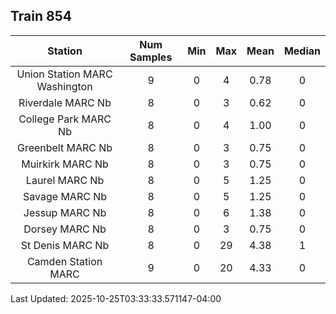 ## Train 854

| Station | Num Samples | Min | Max | Mean | Median |
| :-----: | :---------: | :-: | :-: | :--: | :----: |
| Union Station MARC Washington | 9 | 0 | 4 | 0.78 | 0 |
| Riverdale MARC Nb | 8 | 0 | 3 | 0.62 | 0 |
| College Park MARC Nb | 8 | 0 | 4 | 1.00 | 0 |
| Greenbelt MARC Nb | 8 | 0 | 3 | 0.75 | 0 |
| Muirkirk MARC Nb | 8 | 0 | 3 | 0.75 | 0 |
| Laurel MARC Nb | 8 | 0 | 5 | 1.25 | 0 |
| Savage MARC Nb | 8 | 0 | 5 | 1.25 | 0 |
| Jessup MARC Nb | 8 | 0 | 6 | 1.38 | 0 |
| Dorsey MARC Nb | 8 | 0 | 3 | 0.75 | 0 |
| St Denis MARC Nb | 8 | 0 | 29 | 4.38 | 1 |
| Camden Station MARC | 9 | 0 | 20 | 4.33 | 0 |


Last Updated: 2025-10-25T03:33:33.571147-04:00